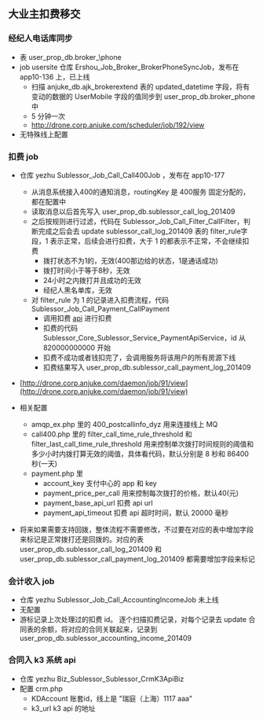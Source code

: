 ## 大业主扣费移交

### 经纪人电话库同步

* 表 user\_prop\_db.broker_\phone
* job usersite 仓库 Ershou\_Job\_Broker\_BrokerPhoneSyncJob，发布在app10-136 上，已上线
    * 扫描 anjuke\_db.ajk\_brokerextend 表的 updated\_datetime 字段，将有变动的数据的 UserMobile 字段的值同步到 user\_prop\_db.broker\_phone 中
    * 5 分钟一次
    * http://drone.corp.anjuke.com/scheduler/job/192/view
* 无特殊线上配置
    
    
### 扣费 job

* 仓库 yezhu Sublessor_Job_Call_Call400Job ，发布在 app10-177
    * 从消息系统接入400的通知消息，routingKey 是 400服务 固定分配的，都在配置中
    * 读取消息以后首先写入 user\_prop\_db.sublessor\_call\_log\_201409
    * 之后按规则进行过滤，代码在 Sublessor_Job_Call_Filter_CallFilter，判断完成之后会去 update sublessor\_call\_log\_201409 表的 filter_rule字段，1 表示正常，后续会进行扣费，大于 1 的都表示不正常，不会继续扣费
        * 拨打状态不为1的，无效(400那边给的状态，1是通话成功)
        * 拨打时间小于等于8秒，无效
        * 24小时之内拨打并且成功的无效
        * 经纪人黑名单库，无效
    * 对 filter_rule 为 1 的记录进入扣费流程，代码 Sublessor_Job_Call_Payment_CallPayment
        * 调用扣费 [api](http://gitlab.corp.anjuke.com/_broker-docs/java-api-doc/blob/master/API-Document/threeNetTrade/api.md#id) 进行扣费
        * 扣费的代码 Sublessor_Core_Sublessor_Service_PaymentApiService，id 从820000000000 开始
        * 扣费不成功或者钱扣完了，会调用服务将该用户的所有房源下线
        * 扣费结果写入 user\_prop\_db.sublessor\_call\_payment\_log\_201409
* [http://drone.corp.anjuke.com/daemon/job/91/view](http://drone.corp.anjuke.com/daemon/job/91/view)
* 相关配置
    * amqp_ex.php 里的 400\_postcallinfo\_dyz 用来连接线上 MQ
    * call400.php 里的 filter\_call\_time\_rule\_threshold 和 filter\_last\_call\_time\_rule\_threshold 用来控制单次拨打时间规则的阈值和多少小时内拨打算无效的阈值，具体看代码，默认分别是 8 秒和 86400 秒(一天)
    * payment.php 里
        * account_key 支付中心的 app 和 key
        * payment\_price\_per\_call 用来控制每次拨打的价格，默认40(元)
        * payment\_base\_api\_url 扣费 api url
        * payment\_api\_timeout 扣费 api 超时时间，默认 20000 毫秒
    
* 将来如果需要支持回拨，整体流程不需要修改，不过要在对应的表中增加字段来标记是正常拨打还是回拨的。对应的表 user\_prop\_db.sublessor\_call\_log\_201409
 和 user\_prop\_db.sublessor\_call\_payment\_log\_201409 都需要增加字段来标记

### 会计收入 job

* 仓库 yezhu Sublessor_Job_Call_AccountingIncomeJob 未上线
* 无配置
* 游标记录上次处理过的扣费 id。 逐个扫描扣费记录，对每个记录去 update 合同表的余额，将对应的合同关联起来，记录到 user\_prop\_db.sublessor\_accounting\_income\_201409



### 合同入 k3 系统 api

* 仓库 yezhu Biz_Sublessor_Sublessor_CrmK3ApiBiz
* 配置  crm.php
    * KDAccount 账套id，线上是 "瑞庭（上海）1117 aaa"
    * k3_url  k3 api 的地址